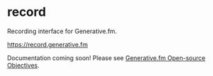 # record

Recording interface for Generative.fm.

https://record.generative.fm

Documentation coming soon! Please see [Generative.fm Open-source Objectives](https://gist.github.com/metalex9/11923b7faa710215dc7ab39a0e056a65).
